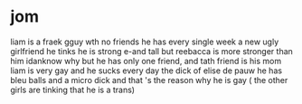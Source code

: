 # jom
liam is a fraek gguy wth no friends
he has every single week a new ugly girlfriend 
he tinks he is strong e-and tall but reebacca is more stronger than him 
idanknow why but he has only one friend, and tath friend is his mom
liam is very gay and he sucks every day the dick of elise de pauw 
he has bleu balls and a micro dick and that 's the reason why he is gay ( the other girls are tinking that he is a trans)
